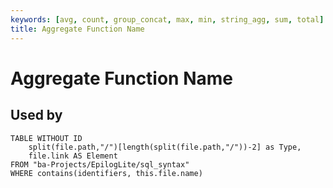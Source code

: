 ```yaml
---
keywords: [avg, count, group_concat, max, min, string_agg, sum, total]
title: Aggregate Function Name
---
```


# Aggregate Function Name

## Used by

```dataview
TABLE WITHOUT ID
	split(file.path,"/")[length(split(file.path,"/"))-2] as Type,
	file.link AS Element
FROM "ba-Projects/EpilogLite/sql_syntax" 
WHERE contains(identifiers, this.file.name)
```
